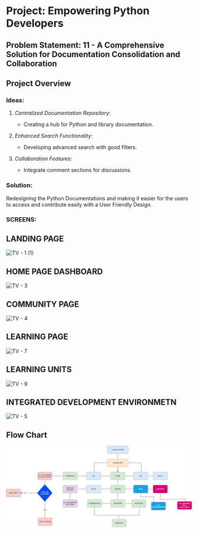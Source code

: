 # Project: Empowering Python Developers

## Problem Statement: 11 - A Comprehensive Solution for Documentation Consolidation and Collaboration

## Project Overview

### Ideas:
1. *Centralized Documentation Repository:*
   - Creating a hub for Python and library documentation.
  
2. *Enhanced Search Functionality:*
   - Developing advanced search with good filters.
  
3. *Collaboration Features:*
   - Integrate comment sections for discussions.
  

### Solution:
Redesigning the Python Documentations and making it easier for the users to access and contribute easily with a User Friendly Design.

### SCREENS:

## LANDING PAGE
![TV - 1 (1)](https://github.com/kSharugeshwaran/Python_Docs/assets/142793019/76b10601-9bea-4445-bd15-c2b66f5224bc)

## HOME PAGE DASHBOARD
![TV - 3](https://github.com/kSharugeshwaran/Python_Docs/assets/142793019/6063c665-3d18-4915-8503-3d49c1763824)

## COMMUNITY PAGE
![TV - 4](https://github.com/kSharugeshwaran/Python_Docs/assets/142793019/11ea4e39-d1de-4075-b70b-b771bd5d57bb)

## LEARNING PAGE
![TV - 7](https://github.com/kSharugeshwaran/Python_Docs/assets/142793019/57da020b-f7cf-4614-9e0f-42ae615e6d5b)

## LEARNING UNITS
![TV - 9](https://github.com/kSharugeshwaran/Python_Docs/assets/142793019/40aff61a-e06d-4cfa-a6fa-16ab363dca63)

## INTEGRATED DEVELOPMENT ENVIRONMETN
![TV - 5](https://github.com/kSharugeshwaran/Python_Docs/assets/142793019/bd4d6db7-6b55-4ee5-8259-451e0067d90c)


## Flow Chart

![](<WhatsApp Image 2024-02-29 at 23.46.34_bd4be9ef.jpg>)
